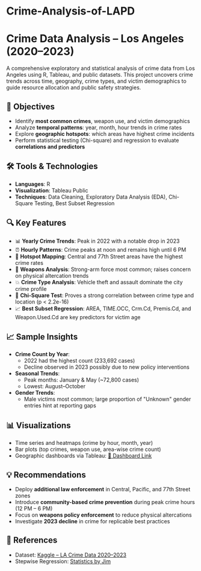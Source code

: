 # Crime-Analysis-of-LAPD
# Crime Data Analysis – Los Angeles (2020–2023)

A comprehensive exploratory and statistical analysis of crime data from Los Angeles using R, Tableau, and public datasets. This project uncovers crime trends across time, geography, crime types, and victim demographics to guide resource allocation and public safety strategies.

## 🧠 Objectives

- Identify **most common crimes**, weapon use, and victim demographics
- Analyze **temporal patterns**: year, month, hour trends in crime rates
- Explore **geographic hotspots**: which areas have highest crime incidents
- Perform statistical testing (Chi-square) and regression to evaluate **correlations and predictors**

## 🛠 Tools & Technologies

- **Languages**: R  
- **Visualization**: Tableau Public  
- **Techniques**: Data Cleaning, Exploratory Data Analysis (EDA), Chi-Square Testing, Best Subset Regression

## 🔍 Key Features

- 📊 **Yearly Crime Trends**: Peak in 2022 with a notable drop in 2023
- ⏰ **Hourly Patterns**: Crime peaks at noon and remains high until 6 PM
- 📍 **Hotspot Mapping**: Central and 77th Street areas have the highest crime rates
- 🔫 **Weapons Analysis**: Strong-arm force most common; raises concern on physical altercation trends
- 💥 **Crime Type Analysis**: Vehicle theft and assault dominate the city crime profile
- 🧠 **Chi-Square Test**: Proves a strong correlation between crime type and location (p < 2.2e-16)
- 📈 **Best Subset Regression**: AREA, TIME.OCC, Crm.Cd, Premis.Cd, and Weapon.Used.Cd are key predictors for victim age

## 📈 Sample Insights

- **Crime Count by Year**:
  - 2022 had the highest count (233,692 cases)
  - Decline observed in 2023 possibly due to new policy interventions
- **Seasonal Trends**:
  - Peak months: January & May (~72,800 cases)
  - Lowest: August–October
- **Gender Trends**:
  - Male victims most common; large proportion of "Unknown" gender entries hint at reporting gaps

## 📊 Visualizations

- Time series and heatmaps (crime by hour, month, year)
- Bar plots (top crimes, weapon use, area-wise crime count)
- Geographic dashboards via Tableau: [🔗 Dashboard Link](https://public.tableau.com/app/profile/neer.bhanushali8627/viz/Crimedataanalysis_17418829609230/CrimeDataAnalysisDashboard?publish=yes)

## 💡 Recommendations

- Deploy **additional law enforcement** in Central, Pacific, and 77th Street zones
- Introduce **community-based crime prevention** during peak crime hours (12 PM – 6 PM)
- Focus on **weapons policy enforcement** to reduce physical altercations
- Investigate **2023 decline** in crime for replicable best practices

## 🔗 References

- Dataset: [Kaggle – LA Crime Data 2020–2023](https://www.kaggle.com/datasets/venkatsairo4899/los-angeles-crime-data-2020-2023/data)
- Stepwise Regression: [Statistics by Jim](https://statisticsbyjim.com/regression/guide-stepwise-best-subsets-regression/)

